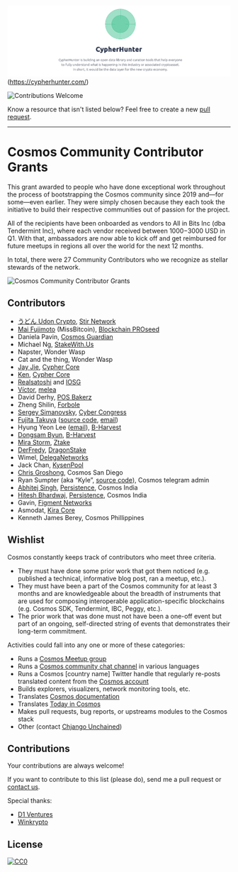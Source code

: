 ![cover](/cover.png)(https://cypherhunter.com/)

![Contributions Welcome](https://img.shields.io/badge/Contributions-welcome-blue.svg)

Know a resource that isn't listed below? Feel free to create a new [pull request](https://github.com/cypherhunter/grants/pulls).

---

# Cosmos Community Contributor Grants

This grant awarded to people who have done exceptional work throughout the process of bootstrapping the Cosmos community since 2019 and—for some—even earlier. They were simply chosen because they each took the initiative to build their respective communities out of passion for the project.

All of the recipients have been onboarded as vendors to All in Bits Inc (dba Tendermint Inc), where each vendor received between $1000-$3000 USD in Q1. With that, ambassadors are now able to kick off and get reimbursed for future meetups in regions all over the world for the next 12 months. 

In total, there were 27 Community Contributors who we recognize as stellar stewards of the network.

![Cosmos Community Contributor Grants](https://miro.medium.com/max/7680/1*l1Hvs382n0SSGqRxbNonTQ.jpeg)

## Contributors

- [うどん Udon Crypto](https://medium.com/@udon_crypto), [Stir Network](https://www.cypherhunter.com/en/p/146064441291/)
- [Mai Fujimoto](https://www.cypherhunter.com/en/p/929509916545/) (MissBitcoin), [Blockchain PROseed](https://www.cypherhunter.com/en/p/764838942681/)
- Daniela Pavin, [Cosmos Guardian](https://www.cypherhunter.com/en/p/377155938608/)
- Michael Ng, [StakeWith.Us](https://www.cypherhunter.com/en/p/763623582521/)
- Napster, Wonder Wasp
- Cat and the thing, Wonder Wasp
- [Jay Jie](https://www.cypherhunter.com/en/p/460363654696/), [Cypher Core](https://www.cypherhunter.com/en/p/888813546460/)
- [Ken](https://medium.com/@ken_trueba), [Cypher Core](https://www.cypherhunter.com/en/p/888813546460/)
- [Realsatoshi](https://www.cypherhunter.com/en/p/140694592709/) and [IOSG](https://www.cypherhunter.com/en/p/986754793430/)
- [Víctor](https://medium.com/@meleacrypto), [melea](https://www.cypherhunter.com/en/p/249937141620/)
- David Derhy, [POS Bakerz](https://www.cypherhunter.com/en/p/427567326113/)
- Zheng Shilin, [Forbole](https://www.cypherhunter.com/en/p/277291907607/)
- [Sergey Simanovsky](https://www.cypherhunter.com/en/p/970932914286/), [Cyber Congress](https://www.cypherhunter.com/en/p/019317433949/)
- [Fujita Takuya](https://www.cypherhunter.com/en/p/750308576528/) ([source code](https://github.com/peaceandwhisky), [email](mailto:guitarfullife@gmail.com))
- Hyung Yeon Lee ([email](mailto:hy.lee@bharvest.io)), [B-Harvest](https://www.cypherhunter.com/en/p/520614259433/)
- [Dongsam Byun](https://medium.com/@dongsamb), [B-Harvest](https://www.cypherhunter.com/en/p/520614259433/)
- [Mira Storm](https://medium.com/@miranugumanova), [Ztake](https://www.cypherhunter.com/en/p/715221831752/)
- [DerFredy](https://medium.com/@derfredy), [DragonStake](https://www.cypherhunter.com/en/p/848873984525/)
- Wimel, [DelegaNetworks](https://www.cypherhunter.com/en/p/092281587237/)
- Jack Chan, [KysenPool](https://www.cypherhunter.com/en/p/964188366822/)
- [Chris Groshong](https://medium.com/@djkinkle), Cosmos San Diego
- Ryan Sumpter (aka “Kyle”, [source code](https://github.com/rsum1)), Cosmos telegram admin
- [Abhitej Singh](https://medium.com/@abhitejsingh), [Persistence](https://www.cypherhunter.com/en/p/900056588534/), Cosmos India
- [Hitesh Bhardwaj](https://medium.com/@HBxOne), [Persistence](https://www.cypherhunter.com/en/p/900056588534/), Cosmos India
- Gavin, [Figment Networks](https://www.cypherhunter.com/en/p/036073168274/)
- Asmodat, [Kira Core](https://www.cypherhunter.com/en/p/069828333738/)
- Kenneth James Berey, Cosmos Phillippines

## Wishlist

Cosmos constantly keeps track of contributors who meet three criteria.

- They must have done some prior work that got them noticed (e.g. published a technical, informative blog post, ran a meetup, etc.). 
- They must have been a part of the Cosmos community for at least 3 months and are knowledgeable about the breadth of instruments that are used for composing interoperable application-specific blockchains (e.g. Cosmos SDK, Tendermint, IBC, Peggy, etc.). 
- The prior work that was done must not have been a one-off event but part of an ongoing, self-directed string of events that demonstrates their long-term commitment.

Activities could fall into any one or more of these categories:

- Runs a [Cosmos Meetup group](https://www.meetup.com/pro/cosmos_network/)
- Runs a [Cosmos community chat channel](https://forum.cosmos.network/t/communities-cosmos-tendermint-support-chats-forums/2737) in various languages
- Runs a Cosmos [country name] Twitter handle that regularly re-posts translated content from the [Cosmos account](https://twitter.com/cosmos)
- Builds explorers, visualizers, network monitoring tools, etc.
- Translates [Cosmos documentation](https://github.com/cosmos/cosmos-sdk/tree/master/docs)
- Translates [Today in Cosmos](https://twitter.com/search?q=today%20in%20cosmos&src=typed_query)
- Makes pull requests, bug reports, or upstreams modules to the Cosmos stack
- Other (contact [Chjango Unchained](https://twitter.com/chjango/))

## Contributions

Your contributions are always welcome!

If you want to contribute to this list (please do), send me a pull request or [contact us](mailto:hello@cypherhunter.com).

Special thanks:
* [D1 Ventures](http://d1.ventures)
* [Winkrypto](http://winkrypto.com)

## License

[![CC0](https://mirrors.creativecommons.org/presskit/buttons/88x31/svg/cc-zero.svg)](https://creativecommons.org/publicdomain/zero/1.0/)
